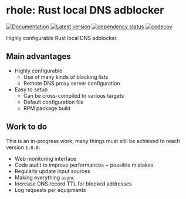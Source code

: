 # rhole: Rust local DNS adblocker

[![Documentation](https://docs.rs/rhole/badge.svg)](https://docs.rs/rhole)
[![Latest version](https://img.shields.io/crates/v/rhole.svg)](https://crates.io/crates/rhole)
[![dependency status](https://deps.rs/repo/github/cocool97/rhole/status.svg)](https://deps.rs/repo/github/cocool97/rhole)
[![codecov](https://codecov.io/gh/cocool97/rhole/branch/master/graph/badge.svg?token=2PMZ6D9E5M)](https://codecov.io/gh/cocool97/rhole)

Highly configurable Rust local DNS adblocker.

## Main advantages

* Highly configurable
    * Use of many kinds of blocking lists
    * Remote DNS proxy server configuration
* Easy to setup
    * Can be cross-compiled to various targets
    * Default configuration file
    * RPM package build

## Work to do

This is an in-progress work, many things must still be achieved to reach version `1.0.0`:

* Web monitoring interface
* Code audit to improve performances + possible mistakes
* Regularly update input sources
* Making everything `async`
* Increase DNS record TTL for blocked addresses
* Log requests per equipments